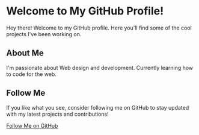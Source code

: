 # Welcome to My GitHub Profile!

Hey there! Welcome to my GitHub profile. Here you'll find some of the cool projects I've been working on.

## About Me

I'm passionate about Web design and development. Currently learning how to code for the web. 

## Follow Me

If you like what you see, consider following me on GitHub to stay updated with my latest projects and contributions!

[Follow Me on GitHub](https://github.com/JackHewert)

<!--
**JackHewert/JackHewert** is a ✨ _special_ ✨ repository because its `README.md` (this file) appears on your GitHub profile.

Here are some ideas to get you started:

- 🔭 I’m currently working on ...
- 🌱 I’m currently learning ...
- 👯 I’m looking to collaborate on ...
- 🤔 I’m looking for help with ...
- 💬 Ask me about ...
- 📫 How to reach me: ...
- 😄 Pronouns: ...
- ⚡ Fun fact: ...
-->
